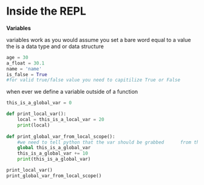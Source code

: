 # Inside the REPL

**Variables**

variables work as you would assume you set a bare word equal to a value the is a data type and or data structure

```python
age = 30
a_float = 30.1
name = 'name'
is_false = True
#for valid true/false value you need to capitilize True or False
```

when ever we define a variable outside of a function 

```python
this_is_a_global_var = 0

def print_local_var():
	local = this_is_a_local_var = 20
	print(local)
	
def print_global_var_from_local_scope():
    #we need to tell python that the var should be grabbed 		from the global scope
	global this_is_a_global_var
	this_is_a_global_var += 10
	print(this_is_a_global_var)

print_local_var()
print_global_var_from_local_scope()
```

